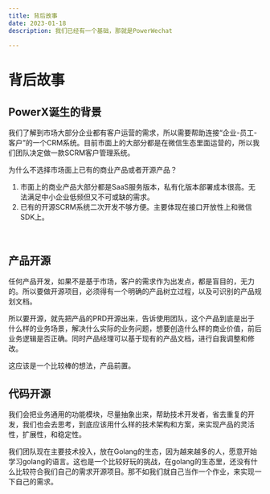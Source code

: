 ```yaml
---
title: 背后故事
date: 2023-01-18
description: 我们已经有一个基础，那就是PowerWechat

---
```


# 背后故事


## PowerX诞生的背景

我们了解到市场大部分企业都有客户运营的需求，所以需要帮助连接“企业-员工-客户”的一个CRM系统。目前市面上的大部分都是在微信生态里面运营的，所以我们团队决定做一款SCRM客户管理系统。

为什么不选择市场面上已有的商业产品或者开源产品？

1. 市面上的商业产品大部分都是SaaS服务版本，私有化版本部署成本很高。无法满足中小企业低频但又不可或缺的需求。
2. 已有的开源SCRM系统二次开发不够方便。主要体现在接口开放性上和微信SDK上。

<br/>



## 产品开源
任何产品开发，如果不是基于市场，客户的需求作为出发点，都是盲目的，无力的。所以要做开源项目，必须得有一个明确的产品树立过程，以及可识别的产品规划文档。

所以要开源，就先把产品的PRD开源出来，告诉使用团队，这个产品到底是出于什么样的业务场景，解决什么实际的业务问题，想要创造什么样的商业价值，前后业务逻辑是否正确。同时产品经理可以基于现有的产品文档，进行自我调整和修改。

这应该是一个比较棒的想法，产品前置。


## 代码开源
我们会把业务通用的功能模块，尽量抽象出来，帮助技术开发者，省去重复的开发，我们也会去思考，到底应该用什么样的技术架构和方案，来实现产品的灵活性，扩展性，和稳定性。

我们团队现在主要技术投入，放在Golang的生态，因为越来越多的人，愿意开始学习golang的语言。这也是一个比较好玩的挑战，在golang的生态里，还没有什么比较符合我们自己的需求开源项目。那不如我们就自己当作一个作业，来实现一下自己的需求。

